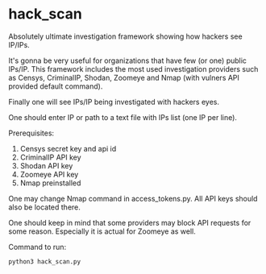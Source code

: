 # hack_scan
Absolutely ultimate investigation framework showing how hackers see IP/IPs.

It's gonna be very useful for organizations that have few (or one) public IPs/IP. This framework includes the most used investigation providers such as Censys, CriminalIP, Shodan, Zoomeye and Nmap (with vulners API provided default command).

Finally one will see IPs/IP being investigated with hackers eyes.

One should enter IP or path to a text file with IPs list (one IP per line).

Prerequisites:
1. Censys secret key and api id
2. CriminalIP API key
3. Shodan API key
4. Zoomeye API key
5. Nmap preinstalled

One may change Nmap command in access_tokens.py. All API keys should also be located there.

One should keep in mind that some providers may block API requests for some reason. Especially it is actual for Zoomeye as well.

Command to run:
```
python3 hack_scan.py
